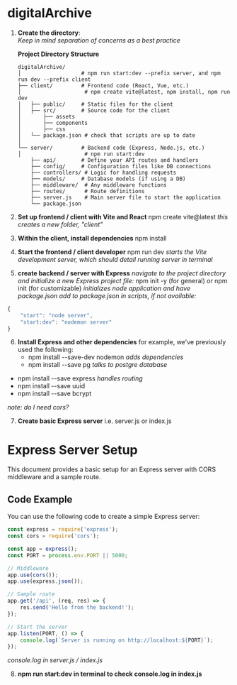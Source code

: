 # digitalArchive

1. **Create the directory**:  
   *Keep in mind separation of concerns as a best practice*

   **Project Directory Structure**  

   ```plaintext
   digitalArchive/
   │                   # npm run start:dev --prefix server, and npm run dev --prefix client
   ├── client/         # Frontend code (React, Vue, etc.)
   │                    # npm create vite@latest, npm install, npm run dev
   │   ├── public/     # Static files for the client
   │   ├── src/        # Source code for the client
   │       ├── assets
   │       ├── components
   │       ├── css
   │   └── package.json # check that scripts are up to date
   │
   └── server/         # Backend code (Express, Node.js, etc.)
   │                    # npm run start:dev
       ├── api/        # Define your API routes and handlers
       ├── config/     # Configuration files like DB connections
       ├── controllers/ # Logic for handling requests
       ├── models/     # Database models (if using a DB)
       ├── middleware/  # Any middleware functions
       ├── routes/      # Route definitions
       ├── server.js    # Main server file to start the application
       └── package.json

2. **Set up frontend / client with Vite and React**
    npm create vite@latest 
    *this creates a new folder, "client"*

3. **Within the client, install dependencies**
    npm install

4. **Start the frontend / client developer**
    npm run dev 
    *starts the Vite development server, which should detail running server in terminal*

5. **create backend / server with Express**
    *navigate to the project directory and initialize a new Express project file:*
    npm init -y (for general) or npm init (for customizable)
    *initializes node application and have package.json*
    *add to package.json in scripts, if not available:*
```javascript
{
    "start": "node server",
    "start:dev": "nodemon server"
}
```

6. **Install Express and other dependencies**
    for example, we've previously used the following:
   * npm install --save-dev nodemon
    *adds dependencies*
    * npm install --save pg
*talks to postgre database*
* npm install --save express
*handles routing*
* npm install --save uuid
* npm install --save bcrypt

*note: do I need cors?*

7. **Create basic Express server**
 i.e. server.js or index.js

# Express Server Setup

This document provides a basic setup for an Express server with CORS middleware and a sample route.

## Code Example

You can use the following code to create a simple Express server:

```javascript
const express = require('express');
const cors = require('cors');

const app = express();
const PORT = process.env.PORT || 5000;

// Middleware
app.use(cors());
app.use(express.json());

// Sample route
app.get('/api', (req, res) => {
    res.send('Hello from the backend!');
});

// Start the server
app.listen(PORT, () => {
    console.log(`Server is running on http://localhost:${PORT}`);
});
```
*console.log in server.js / index.js*

8. **npm run start:dev in terminal to check console.log in index.js**



